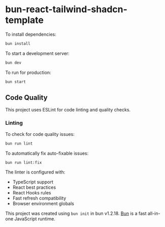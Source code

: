 # bun-react-tailwind-shadcn-template

To install dependencies:

```bash
bun install
```

To start a development server:

```bash
bun dev
```

To run for production:

```bash
bun start
```

## Code Quality

This project uses ESLint for code linting and quality checks.

### Linting

To check for code quality issues:

```bash
bun run lint
```

To automatically fix auto-fixable issues:

```bash
bun run lint:fix
```

The linter is configured with:
- TypeScript support
- React best practices
- React Hooks rules
- Fast refresh compatibility
- Browser environment globals

This project was created using `bun init` in bun v1.2.18. [Bun](https://bun.sh) is a fast all-in-one JavaScript runtime.
